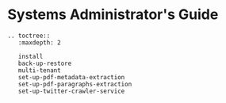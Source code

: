 # Systems Administrator's Guide

```eval_rst
.. toctree::
   :maxdepth: 2

   install
   back-up-restore
   multi-tenant
   set-up-pdf-metadata-extraction
   set-up-pdf-paragraphs-extraction
   set-up-twitter-crawler-service
```

